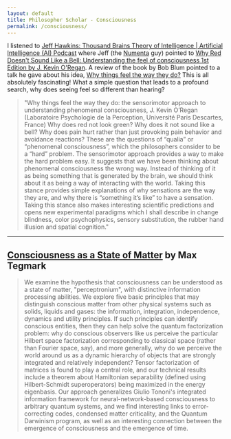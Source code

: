 ```yaml
---
layout: default
title: Philosopher Scholar - Consciousness
permalink: /consciousness/
---
```


I listened to [Jeff Hawkins: Thousand Brains Theory of Intelligence | Artificial Intelligence (AI) Podcast](https://www.youtube.com/watch?v=-EVqrDlAqYo&list=PLrAXtmErZgOdP_8GztsuKi9nrraNbKKp4&index=23&t=0s) where Jeff (the [Numenta](https://numenta.com/) guy) pointed to [Why Red Doesn't Sound Like a Bell: Understanding the feel of consciousness 1st Edition by J. Kevin O'Regan](https://www.amazon.com/Doesnt-Sound-Like-Bell-Understanding/dp/0199775222). A review of the book by Bob Blum pointed to a talk he gave about his idea, [Why things feel the way they do?](https://www.youtube.com/watch?v=8c-qbGgEAEI) This is all absolutely fascinating! What a simple question that leads to a profound search, why does seeing feel so different than hearing?

> "Why things feel the way they do: the sensorimotor approach to understanding phenomenal consciousness, J. Kevin O’Regan (Laboratoire Psychologie de la Perception, Université Paris Descartes, France)
Why does red not look green? Why does it not sound like a bell? Why does pain hurt rather than just provoking pain behavior and avoidance reactions? These are the questions of “qualia” or “phenomenal consciousness”, which the philosophers consider to be a “hard” problem.
The sensorimotor approach provides a way to make the hard problem easy. It suggests that we have been thinking about phenomenal consciousness the wrong way. Instead of thinking of it as being something that is generated by the brain, we should think about it as being a way of interacting with the world. Taking this stance provides simple explanations of why sensations are the way they are, and why there is “something it’s like” to have a sensation. Taking this stance also makes interesting scientific predictions and opens new experimental paradigms which I shall describe in change blindness, color psychophysics, sensory substitution, the rubber hand illusion and spatial cognition."

---

## [Consciousness as a State of Matter](https://arxiv.org/abs/1401.1219) by Max Tegmark

> We examine the hypothesis that consciousness can be understood as a state of matter, "perceptronium", with distinctive information processing abilities. We explore five basic principles that may distinguish conscious matter from other physical systems such as solids, liquids and gases: the information, integration, independence, dynamics and utility principles. If such principles can identify conscious entities, then they can help solve the quantum factorization problem: why do conscious observers like us perceive the particular Hilbert space factorization corresponding to classical space (rather than Fourier space, say), and more generally, why do we perceive the world around us as a dynamic hierarchy of objects that are strongly integrated and relatively independent? Tensor factorization of matrices is found to play a central role, and our technical results include a theorem about Hamiltonian separability (defined using Hilbert-Schmidt superoperators) being maximized in the energy eigenbasis. Our approach generalizes Giulio Tononi's integrated information framework for neural-network-based consciousness to arbitrary quantum systems, and we find interesting links to error-correcting codes, condensed matter criticality, and the Quantum Darwinism program, as well as an interesting connection between the emergence of consciousness and the emergence of time.
